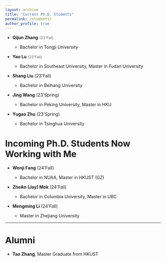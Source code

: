 ```yaml
---
layout: archive
title: "Current Ph.D. Students"
permalink: /students/
author_profile: true
---
```


* **Qijun Zhang**  <span style="color:DimGray; font-size:85%">(23'Fall)</span>
    * Bachelor in Tongji University

* **Yao Lu**  <span style="color:DimGray; font-size:85%">(23'Fall)</span>
    * Bachelor in Southeast University, Master in Fudan University

* **Shang Liu** (23'Fall)
    * Bachelor in Beihang University

* **Jing Wang** (23'Spring)
    * Bachelor in Peking University, Master in HKU 

* **Yugao Zhu** (23'Spring)
    * Bachelor in Tsinghua University

Incoming Ph.D. Students Now Working with Me
======
* **Wenji Fang** (24'Fall)
    * Bachelor in NUAA, Master in HKUST (GZ)   

* **ZheAn (Jay) Mok** (24'Fall)
    * Bachelor in Columbia University, Master in UBC

* **Mengming Li** (24'Fall)
    * Master in Zhejiang University

----

Alumni
======
* **Tao Zhang**, Master Graduate from HKUST



